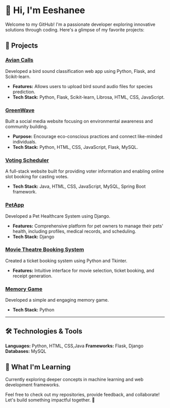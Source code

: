 # 👋 Hi, I'm Eeshanee
Welcome to my GitHub! I'm a passionate developer exploring innovative solutions through coding. Here's a glimpse of my favorite projects:

## 🚀 Projects
### [Avian Calls](https://github.com/EeshaneeAJ/Avian-Calls)
Developed a bird sound classification web app using Python, Flask, and Scikit-learn.  
- **Features:** Allows users to upload bird sound audio files for species prediction.  
- **Tech Stack:** Python, Flask, Scikit-learn, Librosa, HTML, CSS, JavaScript.

### [GreenWave](https://github.com/EeshaneeAJ/GreenWave)
Built a social media website focusing on environmental awareness and community building.  
- **Purpose:** Encourage eco-conscious practices and connect like-minded individuals.  
- **Tech Stack:** Python, HTML, CSS, JavaScript, Flask, MySQL.

### [Voting Scheduler](https://github.com/EeshaneeAJ/FC01)
A full-stack website built for providing voter information and enabling online slot booking for casting votes.
- **Tech Stack:** Java, HTML, CSS, JavaScript, MySQL, Spring Boot framework.

### [PetApp](https://github.com/EeshaneeAJ/PetApp)
Developed a Pet Healthcare System using Django.  
- **Features:** Comprehensive platform for pet owners to manage their pets' health, including profiles, medical records, and scheduling.
- **Tech Stack:** Django 

### [Movie Theatre Booking System](https://github.com/EeshaneeAJ/Movie_Theatre)
Created a ticket booking system using Python and Tkinter.  
- **Features:** Intuitive interface for movie selection, ticket booking, and receipt generation.

### [Memory Game](https://github.com/EeshaneeAJ/Memory-Game)
Developed a simple and engaging memory game.  
- **Tech Stack:** Python

---

## 🛠️ Technologies & Tools
**Languages:** Python, HTML, CSS,Java 
**Frameworks:** Flask, Django 
**Databases:** MySQL

## 🌱 What I'm Learning
Currently exploring deeper concepts in machine learning and web development frameworks.

Feel free to check out my repositories, provide feedback, and collaborate! Let's build something impactful together. 🚀

